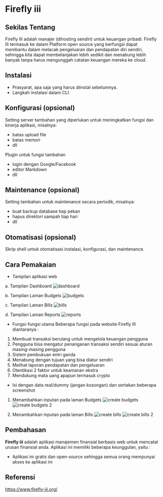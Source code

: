 # Firefly iii


## Sekilas Tentang

Firefly III adalah manajer (dihosting sendiri) untuk keuangan pribadi. Firefly III termasuk ke dalam Platform open source yang berfungsi dapat membantu dalam melacak pengeluaran dan pendapatan diri sendiri, sehingga kita dapat membelanjakan lebih sedikit dan menabung lebih banyak tanpa harus mengunggah catatan keuangan mereka ke cloud.


## Instalasi

- Prasyarat, apa saja yang harus diinstal sebelumnya.
- Langkah instalasi dalam CLI.


## Konfigurasi (opsional)

Setting server tambahan yang diperlukan untuk meningkatkan fungsi dan kinerja aplikasi, misalnya:
- batas upload file
- batas memori
- dll

Plugin untuk fungsi tambahan
- login dengan Google/Facebook
- editor Markdown
- dll


##  Maintenance (opsional)

Setting tambahan untuk maintenance secara periodik, misalnya:
- buat backup database tiap pekan
- hapus direktori sampah tiap hari
- dll


## Otomatisasi (opsional)

Skrip shell untuk otomatisasi instalasi, konfigurasi, dan maintenance.


## Cara Pemakaian

- Tampilan aplikasi web

a. Tampilan Dashboard
![dashboard](https://user-images.githubusercontent.com/47895564/111324152-18dc2480-869d-11eb-8a91-e77c922ec4f3.jpg)

b. Tampilan Laman Budgets
![budgets](https://user-images.githubusercontent.com/47895564/111328276-ae2ce800-86a0-11eb-8c19-58a0b4581273.jpg)

c. Tampilan Laman Bills
![bills](https://user-images.githubusercontent.com/47895564/111328439-d288c480-86a0-11eb-9233-a6347455eaac.jpg)

d. Tampilan Laman Reports
![reports](https://user-images.githubusercontent.com/47895564/111328460-d74d7880-86a0-11eb-9807-61bd51145d3c.jpg)

- Fungsi-fungsi utama
Beberapa fungsi pada website Firefly III diantaranya :
1. Membuat transaksi berulang untuk mengelola keuangan pengguna
2. Pengguna bisa mengatur penanganan transaksi sendiri sesuai aturan masing-masing pengguna
3. Sistem pembukuan entri ganda
4. Menabung dengan tujuan yang bisa diatur sendiri
5. Melihat laporan pendapatan dan pengeluaran
6. Otentikasi 2 faktor untuk keamanan ekstra
7. Mendukung mata uang apapun termasuk crypto

- Isi dengan data real/dummy (jangan kosongan) dan sertakan beberapa screenshot

1. Menambahkan inputan pada laman Budgets
![create budgets](https://user-images.githubusercontent.com/47895564/111331620-a6227780-86a3-11eb-9a84-9d8989452e3a.jpg)
![create budgets 2](https://user-images.githubusercontent.com/47895564/111331634-aa4e9500-86a3-11eb-8978-5c868f4b36de.jpg)

2. Menambahkan inputan pada laman Bills
![create bills](https://user-images.githubusercontent.com/47895564/111331567-999e1f00-86a3-11eb-9aed-978ff751b3ad.jpg)
![create bills 2](https://user-images.githubusercontent.com/47895564/111331590-a02c9680-86a3-11eb-9d28-235a50a5834b.jpg)


## Pembahasan

**Firefly iii** adalah aplikasi manajemen finansial berbasis web untuk mencatat urusan finansial anda. Aplikasi ini memiliki beberapa keunggulan, yaitu :
- Aplikasi ini gratis dan open-source sehingga semua orang mempunyai akses ke aplikasi ini


## Referensi

https://www.firefly-iii.org/

